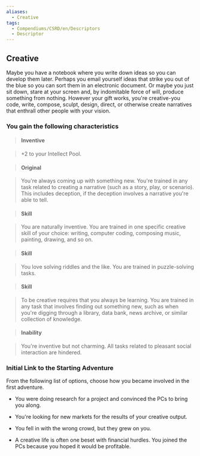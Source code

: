 ```yaml
---
aliases:
  - Creative
tags:
  - Compendiums/CSRD/en/Descriptors
  - Descriptor
---
```

  
## Creative    
Maybe you have a notebook where you write down ideas so you can develop them later. Perhaps you email yourself ideas that strike you out of the blue so you can sort them in an electronic document. Or maybe you just sit down, stare at your screen and, by indomitable force of will, produce something from nothing. However your gift works, you're creative-you code, write, compose, sculpt, design, direct, or otherwise create narratives that enthrall other people with your vision.  
### You gain the following characteristics    
> #### Inventive  
> +2 to your Intellect Pool.    
  
> #### Original  
> You're always coming up with something new. You're trained in any task related to creating a narrative (such as a story, play, or scenario). This includes deception, if the deception involves a narrative you're able to tell.    
  
> #### Skill  
> You are naturally inventive. You are trained in one specific creative skill of your choice: writing, computer coding, composing music, painting, drawing, and so on.    
  
> #### Skill  
> You love solving riddles and the like. You are trained in puzzle-solving tasks.    
  
> #### Skill  
> To be creative requires that you always be learning. You are trained in any task that involves finding out something new, such as when you're digging through a library, data bank, news archive, or similar collection of knowledge.    
  
> #### Inability  
> You're inventive but not charming. All tasks related to pleasant social interaction are hindered.    
  
### Initial Link to the Starting Adventure    
From the following list of options, choose how you became involved in the first adventure.    
- You were doing research for a project and convinced the PCs to bring you along.    
- You're looking for new markets for the results of your creative output.    
- You fell in with the wrong crowd, but they grew on you.    
- A creative life is often one beset with financial hurdles. You joined the PCs because you hoped it would be profitable.  